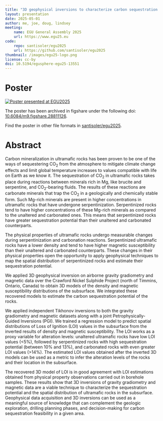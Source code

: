 ```yaml
---
title: "3D geophysical inversions to characterize carbon sequestration potential of ultramafic rocks"
layout: presentation
date: 2025-05-01
author: me, joe, doug, lindsey
meeting:
    name: EGU General Assembly 2025
    url: https://www.egu25.eu
code:
    repo: santisoler/egu2025
    url: https://github.com/santisoler/egu2025
thumbnail: /images/egu25-logo.png
license: cc-by
doi: 10.5194/egusphere-egu25-13551
---
```


# Poster

<a href="https://doi.org/10.6084/m9.figshare.28811126">
<img src="/images/egu25-poster.png" alt="Poster presented at EGU2025"></img>
</a>

The poster has been archived in figshare under the following doi:
[10.6084/m9.figshare.28811126][doi-poster].

Find the poster in other file formats in [santisoler/egu2025][repo].

[doi-poster]: https://doi.org/10.6084/m9.figshare.28811126
[repo]: https://github.com/santisoler/egu2025

# Abstract

Carbon mineralization in ultramafic rocks has been proven to be one of the ways
of sequestering CO<sub>2</sub> from the atmosphere to mitigate climate change
effects and limit global temperature increases to values compatible with life
on Earth as we know it.
The sequestration of CO<sub>2</sub> in ultramafic rocks takes place during
reactions between minerals rich in Mg, like brucite and serpentine, and
CO<sub>2</sub>-bearing fluids.
The results of these reactions are carbonate minerals that trap the
CO<sub>2</sub> in a geologically and chemically stable form.
Such Mg-rich minerals are present in higher concentrations in ultramafic rocks
that have undergone serpentinization.
Serpentinized rocks tend to have higher concentrations of these Mg-rich
minerals as compared to the unaltered and carbonated ones.
This means that serpentinized rocks have greater sequestration potential than
their unaltered and carbonated counterparts.

The physical properties of ultramafic rocks undergo measurable changes during
serpentinization and carbonation reactions.
Serpentinized ultramafic rocks have a lower density and tend to have higher
magnetic susceptibility than their unaltered and carbonated counterparts.
These changes in their physical properties open the opportunity to apply
geophysical techniques to map the spatial distribution of serpentinized rocks
and estimate their sequestration potential.

We applied 3D geophysical inversion on airborne gravity gradiometry and
magnetic data over the Crawford Nickel Sulphide Project (north of Timmins,
Ontario, Canada) to obtain 3D models of the density and magnetic susceptibility
distributions of the subsurface.
We integrated these recovered models to estimate the carbon sequestration
potential of the rocks.

We applied independent Tikhonov inversions to both the gravity gradiometry and
magnetic datasets along with a joint Petrophysically-Guided Inversions (PGI).
We trained a regression model to predict spatial distributions of Loss of
Ignition (LOI) values in the subsurface from the inverted results of density
and magnetic susceptibility.
The LOI works as a proxy variable for alteration levels:
unaltered ultramafic rocks have low LOI values (<5%), followed by serpentinized
rocks with high sequestration potential (between 10% and 13%), and carbonated
rocks with even greater LOI values (>14%). The estimated LOI values obtained
after the inverted 3D models can be used as a metric to infer the alteration
levels of the rocks and their location in the subsurface.

The recovered 3D model of LOI is in good agreement with LOI estimations
obtained from physical property observations carried out in borehole samples.
These results show that 3D inversions of gravity gradiometry and magnetic data
are a viable technique to characterize the sequestration potential and the
spatial distribution of ultramafic rocks in the subsurface.
Geophysical data acquisition and 3D inversions can be used as a meaningful
source of knowledge that can complement the geologic exploration, drilling
planning phases, and decision-making for carbon sequestration feasibility in
a given area.
